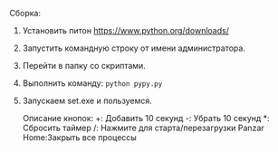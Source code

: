 Сборка:
1. Установить питон https://www.python.org/downloads/
2. Запустить командную строку от имени администратора.
3. Перейти в папку со скриптами.
4. Выполнить команду:  ```python pypy.py  ```
5. Запускаем set.exe и пользуемся.

   Описание кнопок:
+: Добавить 10 секунд
-: Убрать 10 секунд
*: Сбросить таймер
/: Нажмите для старта/перезагрузки Panzar
Home:Закрыть все процессы
